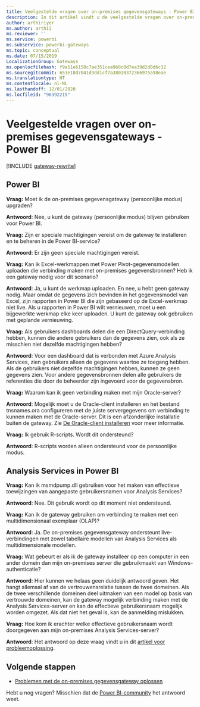 ```yaml
---
title: Veelgestelde vragen over on-premises gegevensgateways - Power BI
description: In dit artikel vindt u de veelgestelde vragen over on-premises gegevensgateways voor Power BI. Op deze centrale plek zijn alle veelgestelde vragen over de gateway die in Power BI wordt gebruikt, bij elkaar gebracht.
author: arthiriyer
ms.author: arthii
ms.reviewer: ''
ms.service: powerbi
ms.subservice: powerbi-gateways
ms.topic: conceptual
ms.date: 07/15/2019
LocalizationGroup: Gateways
ms.openlocfilehash: f9a51e6150c7ae351cea968c0d7ea39d2d0d6c32
ms.sourcegitcommit: 653e18d7041d3dd1cf7a38010372366975a98eae
ms.translationtype: HT
ms.contentlocale: nl-NL
ms.lasthandoff: 12/01/2020
ms.locfileid: "96392215"
---
```

# <a name="on-premises-data-gateway-faq---power-bi"></a>Veelgestelde vragen over on-premises gegevensgateways - Power BI

[!INCLUDE [gateway-rewrite](../includes/gateway-rewrite.md)]

## <a name="power-bi"></a>Power BI

**Vraag:** Moet ik de on-premises gegevensgateway (persoonlijke modus) upgraden?

**Antwoord**: Nee, u kunt de gateway (persoonlijke modus) blijven gebruiken voor Power BI.

**Vraag:** Zijn er speciale machtigingen vereist om de gateway te installeren en te beheren in de Power BI-service?

**Antwoord**: Er zijn geen speciale machtigingen vereist.

**Vraag:** Kan ik Excel-werkmappen met Power Pivot-gegevensmodellen uploaden die verbinding maken met on-premises gegevensbronnen? Heb ik een gateway nodig voor dit scenario? 

**Antwoord**: Ja, u kunt de werkmap uploaden. En nee, u hebt geen gateway nodig. Maar omdat de gegevens zich bevinden in het gegevensmodel van Excel, zijn rapporten in Power BI die zijn gebaseerd op de Excel-werkmap niet live. Als u rapporten in Power BI wilt vernieuwen, moet u een bijgewerkte werkmap elke keer uploaden. U kunt de gateway ook gebruiken met geplande vernieuwing.

**Vraag:** Als gebruikers dashboards delen die een DirectQuery-verbinding hebben, kunnen die andere gebruikers dan de gegevens zien, ook als ze misschien niet dezelfde machtigingen hebben? 

**Antwoord**: Voor een dashboard dat is verbonden met Azure Analysis Services, zien gebruikers alleen de gegevens waartoe ze toegang hebben. Als de gebruikers niet dezelfde machtigingen hebben, kunnen ze geen gegevens zien. Voor andere gegevensbronnen delen alle gebruikers de referenties die door de beheerder zijn ingevoerd voor de gegevensbron.

**Vraag:** Waarom kan ik geen verbinding maken met mijn Oracle-server? 

**Antwoord**: Mogelijk moet u de Oracle-client installeren en het bestand tnsnames.ora configureren met de juiste servergegevens om verbinding te kunnen maken met de Oracle-server. Dit is een afzonderlijke installatie buiten de gateway. Zie [De Oracle-client installeren](service-gateway-onprem-manage-oracle.md#install-the-oracle-client) voor meer informatie.

**Vraag:** Ik gebruik R-scripts. Wordt dit ondersteund?

**Antwoord**: R-scripts worden alleen ondersteund voor de persoonlijke modus.

## <a name="analysis-services-in-power-bi"></a>Analysis Services in Power BI

**Vraag:** Kan ik msmdpump.dll gebruiken voor het maken van effectieve toewijzingen van aangepaste gebruikersnamen voor Analysis Services? 

**Antwoord**: Nee. Dit gebruik wordt op dit moment niet ondersteund.

**Vraag:** Kan ik de gateway gebruiken om verbinding te maken met een multidimensionaal exemplaar (OLAP)? 

**Antwoord**: Ja. De on-premises gegevensgateway ondersteunt live-verbindingen met zowel tabellaire modellen van Analysis Services als multidimensionale modellen.

**Vraag:** Wat gebeurt er als ik de gateway installeer op een computer in een ander domein dan mijn on-premises server die gebruikmaakt van Windows-authenticatie? 

**Antwoord**: Hier kunnen we helaas geen duidelijk antwoord geven. Het hangt allemaal af van de vertrouwensrelatie tussen de twee domeinen. Als de twee verschillende domeinen deel uitmaken van een model op basis van vertrouwde domeinen, kan de gateway mogelijk verbinding maken met de Analysis Services-server en kan de effectieve gebruikersnaam mogelijk worden omgezet. Als dat niet het geval is, kan de aanmelding mislukken.

**Vraag:** Hoe kom ik erachter welke effectieve gebruikersnaam wordt doorgegeven aan mijn on-premises Analysis Services-server? 

**Antwoord**: Het antwoord op deze vraag vindt u in dit [artikel voor probleemoplossing](service-gateway-onprem-tshoot.md).

## <a name="next-steps"></a>Volgende stappen

* [Problemen met de on-premises gegevensgateway oplossen](/data-integration/gateway/service-gateway-tshoot)

Hebt u nog vragen? Misschien dat de [Power BI-community](https://community.powerbi.com/) het antwoord weet.

